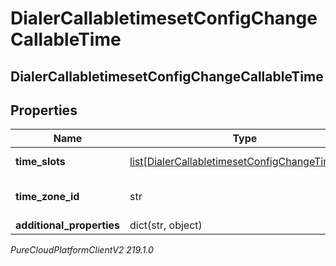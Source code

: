 # DialerCallabletimesetConfigChangeCallableTime

## DialerCallabletimesetConfigChangeCallableTime

## Properties

|Name | Type | Description | Notes|
|------------ | ------------- | ------------- | -------------|
| **time_slots** | [list[DialerCallabletimesetConfigChangeTimeSlot]](DialerCallabletimesetConfigChangeTimeSlot) | The time slots | [optional] |
| **time_zone_id** | str | The ISO ID for the timezone | [optional] |
| **additional_properties** | dict(str, object) |  | [optional] |



_PureCloudPlatformClientV2 219.1.0_
